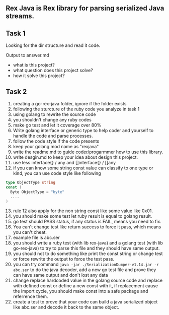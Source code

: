## Rex Java is Rex library for parsing serialized Java streams.

## Task 1

Looking for the dir structure and read it code. 

Output to answer.md

- what is this project?
- what question does this project solve?
- how it solve this project?

## Task 2

1. creating a go-rex-java folder, ignore if the folder exists
2. following the sturcture of the ruby code you analyze in task 1
3. using golang to rewrite the source code 
4. you shouldn't change any ruby codes
5. make go test and let it coverage over 80%
6. Write golang interface or generic type to help coder and yourself to handle the code and parse processes.
7. follow the code style if the code presents
8. keep your golang mod name as "rexjava"
9. write the readme.md to guide coder/progarmmer how to use this library.
10. write desgin.md to keep your idea about design this project.
11. use less interface{} / any and []interface{} / []any
12. if you can know some string const value can classify to one type or kind, you can use code style like following
```go
type ObjectType string
const (
  Byte ObjectType = "byte"
  ....
)
```
13. rule 12 also apply for the non string const like some value like 0x01.
14. you should make some test let ruby result is equal to golang result.
15. go test should PASS status, if any status is FAIL, means you need to fix.
16. You can't change test like return success to force it pass, which means you can't cheat.
17. example file is abc.ser
18. you should write a ruby test (with lib rex-java) and a golang test (with lib go-rex-java) to try to parse this file and they should have same output.
19. you should not to do something like print the const string or change test or force rewrite the output to force the test pass.
20. you can try command `java -jar ./SerializationDumper-v1.14.jar -r abc.ser` to do the java decoder, add a new go test file and prove they can have same output and don't lost any data
21. change replace hardcoded value in the golang source code and replace with defined const or define a new const with it, if replacement cause the import cycle, you should make const into a safe package and referrence them.
22. create a test to prove that your code can build a java serialized object like abc.ser and decode it back to the same object.
